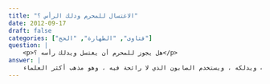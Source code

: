 ```yaml
---
title: "الاغتسال للمحرم ودلك الرأس ؟"
date: 2012-09-17
draft: false
categories: ["فتاوى", "الطهارة", "الحج"]
question: |
    <p>هل يجوز للمحرم أن يغتسل ويدلك رأسه ؟</p>
answer: |
    ويجوز للمحرم أن يغتسل ، ويغسل رأسه ويدلكه ، ويستخدم الصابون الذي لا رائحة فيه ، وهو مذهب أكثر العلماء. <BR>ودليل ذلك حديث ، وآثار :  <BR>أما الحديث فعن عبد الله بن حُنين – رضي الله عنه –  : ((أَنَّ عَبْدَ اللهِ بْنَ الْعَبَّاسِ وَالْمِسْوَرَ بْنَ مَخْرَمَةَ اخْتَلَفَا بِالأَبْوَاءِ( موضع بين مكة والمدينة ) ، فَقَالَ عَبْدُ اللهِ بْنُ عَبَّاسٍ : يَغْسِلُ الْمُحْرِمُ رَأْسَهُ . وَقَالَ الْمِسْوَرُ : لاَ يَغْسِلُ المُحْرِمُ رَأْسَهُ . فَأَرْسَلَنِي عَبْدُ اللهِ بْنُ الْعَبَّاسِ إِلَى أَبِي أَيُّوبَ الأَنْصَارِيِّ ، فَوَجَدْتُهُ يَغْتَسِلُ بَيْنَ الْقَرْنَيْنِ ، وَهُوَ يُسْتَرُ بِثَوْبٍ ، فَسَلَّمْتُ عَلَيْهِ فَقَالَ : مَنْ هَذَا ؟ فَقُلْتُ : أَنَا عَبْدُ اللهِ بْنُ حُنَيْنٍ ، أَرْسَلَنِي إِلَيْكَ عَبْدُ اللهِ بْنُ الالْعَبَّاسِ ، أَسْأَلُكَ كَيْفَ كَانَ رَسُولُ اللهِ صلى الله عليه وسلم  يَغْسِلُ رَأْسَهُ ، وَهُوَ مُحْرِمٌ؟ فَوَضَعَ أَبُو أَيُّوبَ يَدَهُ عَلَى الثَّوْبِ ، فَطَأْطَأَهُ حَتَّى بَدَا لِي رَأْسُهُ ثُمَّ قَالَ لإِنْسَانٍ يَصُبُّ عَلَيْهِ اصْبُبْ . فَصَبَّ عَلَى رَأْسِهِ ، ثُمَّ حَرَّكَ رَأْسَهُ بِيَدَيْهِ فَأَقْبَلَ بِهِمَا وَأَدْبَرَ وَقَالَ هَكَذَا رَأَيْتُهُ صلى الله عليه وسلم يَفْعَلُ )) . وزاد مسلم : (( فقال المِسْوَر لابن عباس : لا أُماريكَ بَعْدَها أبداً  ))( رواه البخاري رقم الحديث (1743) ، ومسلم رقم الحديث (1205) ).  <BR>أما الآثار : <BR>عَنِ ابْنِ عَبَّاسٍ –رضي الله عنهما    أنه قال : (( قَالَ لِي عُمَرُ ابْنُ الْخَطَّابِ   رَضِيَ اللهُ عَنْهُ : تَعَالَ أُبَاقِيكَ فِي المَاءِ أَيُّنَا أَطْوَلُ نَفَسًا . وَنَحْنُ مُحْرِمُونَ ))(رواه الشافعي في مسنده رقم الأثر (536) ، والبيهقي في سننه رقم الأثر (8916) . وصححه الألباني في الإرواء رقم الأثر ( 1021)  ) . <BR>وعَنْ عَبْدِ اللهِ بْنِ عُمَرَ – رضي الله عنهما   : (( أَنَّ عَاصِمَ بْنَ عُمَرَ وَعَبْدَ الرَّحْمَنِ بْنَ زَيْدٍ وَقَعَا فِي الْبَحْرِ يَتَمَاقَلاَنِ( يتغاطسان) يُغَيِّبُ أَحَدُهُمَا رَأْسَ صَاحِبِهِ ، وَعُمَرُ يَنْظُرُ إِلَيْهِمَا ، فَلَمْ يُنْكِرْ ذَلِكَ عَلَيْهِمَا))( رواه البيهقي في سننه رقم الأثر (8917) . ينظر : حجة النبي صلى الله عليه وسلم ص(26) ). <BR>وعَنِ ابْنِ عَبَّاسٍ – رضي الله عنهما   قال : ((المُحْرِمُ يَدْخُلُ الْحَمَّامَ ، وَيَنْزِعُ ضِرْسَهُ ، وَيَشُمُّ الرَّيْحَانَ ، وَإِذَا انْكَسَرَ ظُفُرَهُ طَرَحَهُ وَيَقُولُ : أَمِيطُوا عَنْكُمُ الأَذَى فَإِنَّ اللهَ عَزَّ وَجَلَّ لاَ يَصْنَعُ بِأَذَاكُمْ شَيْئًا))(رواه البيهقي في سننه رقم الأثر (8907) ، وقال الألباني حجة النبي صلى الله عليه وسلم ص(29) : سنده صحيح  ).	 <BR>ينظر : الموسوعة الفقهية (2/170) ، والمغني (5/117) ، والبيان (4/203) ، والإجماع لابن المنذر ص(69) ، والإقناع في مسائل الإجماع (1/263) ، وكتاب الفقه على المذاهب الأربعة (1/557)  .
---
```


